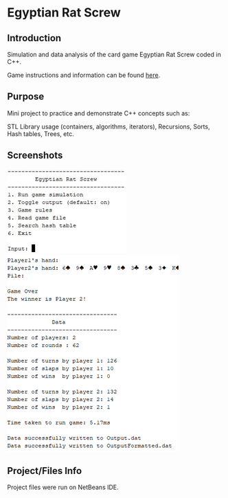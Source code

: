 # Egyptian Rat Screw

## Introduction
Simulation and data analysis of the card game Egyptian Rat Screw coded in C++.

Game instructions and information can be found [here](https://bicyclecards.com/how-to-play/egyptian-rat-screw/).

## Purpose
Mini project to practice and demonstrate C++ concepts such as:

STL Library usage (containers, algorithms, iterators), Recursions, Sorts, Hash tables, Trees, etc.

## Screenshots
![Example input](https://github.com/bhknx3/CSC-17C/blob/master/Projects/img/exampleinput17c.png)
![Example output](https://github.com/bhknx3/CSC-17C/blob/master/Projects/img/exampleoutput17c.png)


## Project/Files Info
Project files were run on NetBeans IDE.
